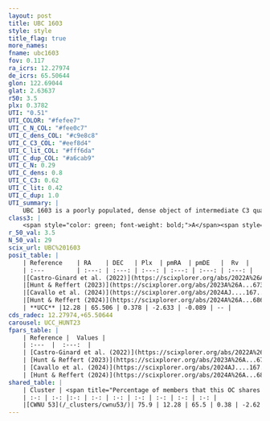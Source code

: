 ```yaml
---
layout: post
title: UBC 1603
style: style
title_flag: true
more_names: 
fname: ubc1603
fov: 0.117
ra_icrs: 12.27974
de_icrs: 65.50644
glon: 122.69044
glat: 2.63637
r50: 3.5
plx: 0.3782
UTI: "0.51"
UTI_COLOR: "#fefee7"
UTI_C_N_COL: "#fee0c7"
UTI_C_dens_COL: "#c9e8c8"
UTI_C_C3_COL: "#eef8d4"
UTI_C_lit_COL: "#fff6da"
UTI_C_dup_COL: "#a6cab9"
UTI_C_N: 0.29
UTI_C_dens: 0.8
UTI_C_C3: 0.62
UTI_C_lit: 0.42
UTI_C_dup: 1.0
UTI_summary: |
    UBC 1603 is a poorly populated, dense object of intermediate C3 quality. It was recently reported in the literature. This object shares a large percentage of members with a later reported entry.
class3: |
    <span style="color: green; font-weight: bold;">A</span><span style="color: red; font-weight: bold;">C</span>
r_50_val: 3.5
N_50_val: 29
scix_url: UBC%201603
posit_table: |
    | Reference    | RA    | DEC   | Plx  | pmRA  | pmDE   |  Rv  |
    | :---         | :---: | :---: | :---: | :---: | :---: | :---: |
    |[Castro-Ginard et al. (2022)](https://scixplorer.org/abs/2022A%26A...661A.118C) | 12.33 | 65.51 | 0.35 | -2.64 | -0.08 | -- |
    |[Hunt & Reffert (2023)](https://scixplorer.org/abs/2023A%26A...673A.114H) | 12.172 | 65.511 | 0.377 | -2.635 | -0.102 | -- |
    |[Cavallo et al. (2024)](https://scixplorer.org/abs/2024AJ....167...12C) | 12.263 | 65.507 | 0.377 | -- | -- | -- |
    |[Hunt & Reffert (2024)](https://scixplorer.org/abs/2024A%26A...686A..42H) | 12.172 | 65.511 | 0.377 | -2.635 | -0.102 | -- |
    | **UCC** |12.28 | 65.506 | 0.378 | -2.633 | -0.089 | -- | 
cds_radec: 12.27974,+65.50644
carousel: UCC_HUNT23
fpars_table: |
    | Reference |  Values |
    | :---  |  :---:  |
    | [Castro-Ginard et al. (2022)](https://scixplorer.org/abs/2022A%26A...661A.118C) | `AV=2.035, Dist=3084, logAge=7.374` |
    | [Hunt & Reffert (2023)](https://scixplorer.org/abs/2023A%26A...673A.114H) | `AV50=2.386, diffAV50=1.219, MOD50=11.929, logAge50=7.37` |
    | [Cavallo et al. (2024)](https://scixplorer.org/abs/2024AJ....167...12C) | `AV50=2.36, dMod50=12.23, logAge50=7.03, [Fe/H]50=0.51` |
    | [Hunt & Reffert (2024)](https://scixplorer.org/abs/2024A%26A...686A..42H) | `MassJ=314.170` |
shared_table: |
    | Cluster | <span title="Percentage of members that this OC shares with the ones listed">%</span>   | RA   | DEC   | Plx   | pmRA  | pmDE  | Rv | UTI |
    | :-: | :-: |:-: | :-: | :-: | :-: | :-: | :-: | :-: |
    |[CWNU 53](/_clusters/cwnu53/)| 75.9 | 12.28 | 65.5 | 0.38 | -2.62 | -0.09 | -- |0.03 |
---
```

